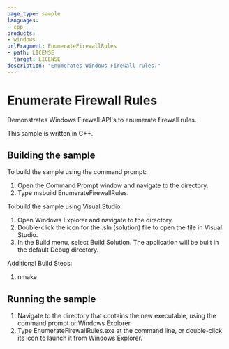 ```yaml
---
page_type: sample
languages:
- cpp
products:
- windows
urlFragment: EnumerateFirewallRules
- path: LICENSE
  target: LICENSE
description: "Enumerates Windows Firewall rules."
---
```

# Enumerate Firewall Rules

Demonstrates Windows Firewall API's to enumerate firewall rules.

This sample is written in C++.

## Building the sample

To build the sample using the command prompt:

1. Open the Command Prompt window and navigate to the directory.
2. Type msbuild EnumerateFirewallRules.

To build the sample using Visual Studio:

1. Open Windows Explorer and navigate to the  directory.
2. Double-click the icon for the .sln (solution) file to open the file in Visual Studio.
3. In the Build menu, select Build Solution. The application will be built in the default Debug directory.

Additional Build Steps:

1. nmake

## Running the sample

1. Navigate to the directory that contains the new executable, using the command prompt or Windows Explorer.
2. Type EnumerateFirewallRules.exe at the command line, or double-click its icon to launch it from Windows Explorer.
